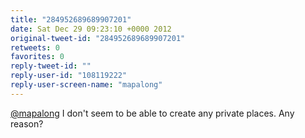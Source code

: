 ```yaml
---
title: "284952689689907201"
date: Sat Dec 29 09:23:10 +0000 2012
original-tweet-id: "284952689689907201"
retweets: 0
favorites: 0
reply-tweet-id: ""
reply-user-id: "108119222"
reply-user-screen-name: "mapalong"
---
```

<a href="https://twitter.com/mapalong">@mapalong</a> I don't seem to be able to create any private places. Any reason?
